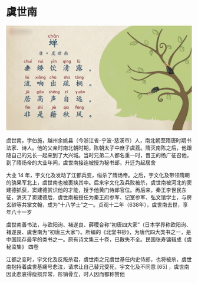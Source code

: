 # 虞世南

![](media/16643731259845/16643737966121.jpg)

虞世南，字伯施，越州余姚县（今浙江省-宁波-慈溪市）人，南北朝至隋唐时期书法家、诗人。他的父亲时南北朝时期，陈朝太子中庶子虞荔。隋灭南陈之后，他跟随自己的兄长一起来到了大兴城。当时兄弟二人都名重一时，晋王的杨广征召他，到了隋炀帝的大业年间，虞世南接连被授为秘书郎，升迁为起居舍

大业 14 年，宇文化及发动了江都兵变，缢杀了隋炀帝。之后，宇文化及带领隋朝的骁果军北上，虞世南也被裹挟其中。后来宇文化及兵败被杀，虞世南被河北的窦建德抓获，窦建德赏识他的才能，授予他黄门侍郎官位。再后来，秦王李世民东征，消灭了窦建德后，虞世南被授任为秦王府参军、记室参军、弘文馆学士，与房玄龄等共掌文翰，成为“十八学士”之一。贞观十二年（638年），虞世南去世，享年八十一岁

虞世南善书法，与欧阳询、褚遂良、薛稷合称“初唐四大家”（日本学界称欧阳询、褚遂良、虞世南为“初唐三大家”）。所编的《北堂书钞》，为唐代四大类书之一，是中国现存最早的类书之一。原有诗文集三十卷，已散失不全。民国张寿镛辑成《虞秘监集》 四卷

江都之变时，宇文化及反叛杀君，虞世南之兄虞世基任内史侍郎，也将被杀，虞世南抱持着虞世基痛号悲泣，请求让自己替兄受死，宇文化及不同意 [65]  ，虞世南因此悲哀得瘦损异常，形销骨立，时人因而都称赞他